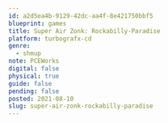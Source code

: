 ```yaml
---
id: a2d5ea4b-9129-42dc-aa4f-8e421750bbf5
blueprint: games
title: Super Air Zonk: Rockabilly-Paradise
platform: turbografx-cd
genre:
  - shmup
note: PCEWorks
digital: false
physical: true
guide: false
pending: false
posted: 2021-08-10
slug: super-air-zonk-rockabilly-paradise
---
```

